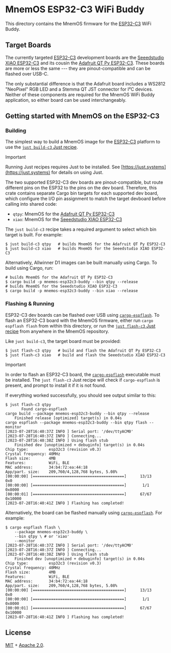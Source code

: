 # MnemOS ESP32-C3 WiFi Buddy

This directory contains the MnemOS firmware for the [ESP32-C3] WiFi Buddy.

## Target Boards

The currently targeted [ESP32-C3] development boards are the [Seeedstudio XIAO
ESP32-C3][xiao] and its cousin the [Adafruit QT Py ESP32-C3][qtpy]. These boards
are more or less the same --- they are pinout-compatible and can be flashed over
USB-C.

The only substantial difference is that the Adafruit board includes a
WS2812 "NeoPixel" RGB LED and a Stemma QT JST connector for I²C devices. Neither
of these components are required for the MnemOS WiFi Buddy application, so
either board can be used interchangeably.

## Getting started with MnemOS on the ESP32-C3

### Building

The simplest way to build a MnemOS image for the [ESP32-C3] platform to use the
[`just build-c3` Just recipe][just].

> [!IMPORTANT]
>
> Running Just recipes requires Just to be installed. See
> [https://just.systems](https://just.systems) for details on using Just.

The two supported ESP32-C3 dev boards are pinout-compatible, but route different
pins on the ESP32 to the pins on the dev board. Therefore, this crate contains
separate Cargo bin targets for each supported dev board, which configure the I/O
pin assignment to match the target devboard before calling into shared code:

* `qtpy`: MnemOS for the [Adafruit QT Py ESP32-C3][qtpy]
* `xiao`: MnemOS for the [Seeedstudio XIAO ESP32-C3][xiao]

The `just build-c3` recipe takes a required argument to select which bin target
is built. For example:

```shell
$ just build-c3 qtpy   # builds MnemOS for the Adafruit QT Py ESP32-C3
$ just build-c3 xiao   # builds MnemOS for the Seeedstudio XIAO ESP32-C3
```

Alternatively, Allwinner D1 images can be built manually using Cargo. To build
using Cargo, run:

```shell
# builds MnemOS for the Adafruit QT Py ESP32-C3
$ cargo build -p mnemos-esp32c3-buddy --bin qtpy --release
# builds MnemOS for the Seeedstudio XIAO ESP32-C3
$ cargo build -p mnemos-esp32c3-buddy --bin xiao --release
```

### Flashing & Running

ESP32-C3 dev boards can be flashed over USB using [`cargo-espflash`]. To flash
an ESP32-C3 board with the MnemOS firmware, either run `cargo espflash flash`
from within this directory, or run the [`just flash-c3` Just recipe][just] from
anywhere in the MnemOS repository.

Like `just build-c3`, the target board must be provided:

```shell
$ just flash-c3 qtpy   # build and flash the Adafruit QT Py ESP32-C3
$ just flash-c3 xiao   # build and flash the Seeedstudio XIAO ESP32-C3
```

> [!IMPORTANT]
>
> In order to flash an ESP32-C3 board, the [`cargo-espflash`] executable
> must be installed. The `just flash-c3` Just recipe will check if
> `cargo-espflash` is present, and prompt to install it if it is not found.

If everything worked successfully, you should see output similar to this:

```shell
$ just flash-c3 qtpy
       Found cargo-espflash
cargo build --package mnemos-esp32c3-buddy --bin qtpy --release
    Finished release [optimized] target(s) in 0.04s
cargo espflash --package mnemos-esp32c3-buddy --bin qtpy flash --monitor
[2023-07-28T16:40:37Z INFO ] Serial port: '/dev/ttyACM0'
[2023-07-28T16:40:37Z INFO ] Connecting...
[2023-07-28T16:40:38Z INFO ] Using flash stub
    Finished dev [unoptimized + debuginfo] target(s) in 0.04s
Chip type:         esp32c3 (revision v0.3)
Crystal frequency: 40MHz
Flash size:        4MB
Features:          WiFi, BLE
MAC address:       34:b4:72:ea:44:18
App/part. size:    209,760/4,128,768 bytes, 5.08%
[00:00:00] [========================================]      13/13      0x0
[00:00:00] [========================================]       1/1       0x8000
[00:00:01] [========================================]      67/67      0x10000
[2023-07-28T16:40:41Z INFO ] Flashing has completed!
```

Alternatively, the board can be flashed manually using [`cargo-espflash`]. For
example:
```shell
$ cargo espflash flash \
    --package mnemos-esp32c3-buddy \
    --bin qtpy \ # or 'xiao'
    --monitor
[2023-07-28T16:40:37Z INFO ] Serial port: '/dev/ttyACM0'
[2023-07-28T16:40:37Z INFO ] Connecting...
[2023-07-28T16:40:38Z INFO ] Using flash stub
    Finished dev [unoptimized + debuginfo] target(s) in 0.04s
Chip type:         esp32c3 (revision v0.3)
Crystal frequency: 40MHz
Flash size:        4MB
Features:          WiFi, BLE
MAC address:       34:b4:72:ea:44:18
App/part. size:    209,760/4,128,768 bytes, 5.08%
[00:00:00] [========================================]      13/13      0x0
[00:00:00] [========================================]       1/1       0x8000
[00:00:01] [========================================]      67/67      0x10000
[2023-07-28T16:40:41Z INFO ] Flashing has completed!
```

[ESP32-C3]: https://www.espressif.com/en/products/socs/esp32-c3
[xiao]: https://www.seeedstudio.com/Seeed-XIAO-ESP32C3-p-5431.html
[qtpy]: https://www.adafruit.com/product/5405
[just]: ./../../../justfile
[`cargo-espflash`]: https://github.com/esp-rs/espflash/blob/main/cargo-espflash/README.md

## License

[MIT] + [Apache 2.0].

[MIT]: https://github.com/tosc-rs/mnemos/blob/main/LICENSE-MIT
[Apache 2.0]: https://github.com/tosc-rs/mnemos/blob/main/LICENSE-APACHE